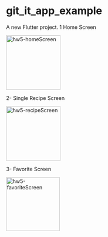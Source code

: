 # git_it_app_example

A new Flutter project.
1 Home Screen

<img width="148" alt="hw5-homeScreen" src="https://github.com/AlaaMYahya/HW-5/assets/129466098/f113c438-e9c3-4562-89b7-98adc694b95b">

2- Single Recipe Screen

<img width="148" alt="hw5-recipeScreen" src="https://github.com/AlaaMYahya/HW-5/assets/129466098/efd9e175-e36a-49a7-8226-94c517269285">

3- Favorite Screen 

<img width="146" alt="hw5-favoriteScreen" src="https://github.com/AlaaMYahya/HW-5/assets/129466098/5b8b160c-3d28-47d6-8a43-61e4867f9efb">


